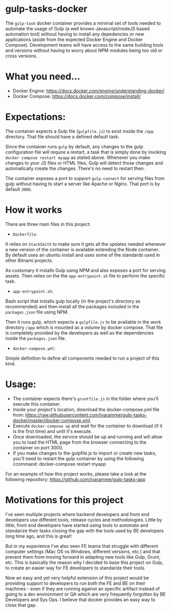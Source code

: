 # gulp-tasks-docker

The `gulp-task` docker container provides a minimal set of tools needed to automate the usage of Gulp (a well known Javascript/nodeJS based automation tool) without having to install any depedencies or new applications (aside from the expected Docker Engine and Docker Compose). Development teams will have access to the same building tools and versions without having to worry about NPM modules being too old or cross versions.

# What you need...

- Docker Engine: https://docs.docker.com/engine/understanding-docker/
- Docker Compose: https://docs.docker.com/compose/install/

# Expectations:

The container expects a Gulp file (`gulpfile.js`) to exist inside the `/app` directory. That file should have a defined default task. 

Since the container runs `gulp` by default, any changes to the gulp configuration file will require a restart, a task that is simply done by invoking `docker compose restart myapp` as stated above. Whenever you make changes to your JS files or HTML files, Gulp will detect those changes and automatically create the changes. There's no need to restart then.

The container exposes a port to support `gulp-connect` for serving files from gulp without having to start a server like Apache or Nginx. That port is by default `3000`.

# How it works

There are three main files in this project:

- `Dockerfile`:

It relies on `StackSmith` to make sure it gets all the updates needed whenever a new version of the container is available extending the Node container.. By default uses an ubuntu install and uses some of the standards used in other Bitnami projects. 

As customary it installs Gulp using NPM and also exposes a port for serving assets. Then relies on the the `app-entrypoint.sh` file to perform the specific task.

- `app-entrypoint.sh`:

Bash script that installs gulp locally (in the project's directory as recommended) and then install all the packages included in the `packages.json` file using NPM.

Then it runs gulp, which expects a `gulpfile.js` to be available in the work directory `/app` which is mounted as a volume by docker compose. That file is completely provided by the developers as well as the dependencies inside the `packages.json` file.

- `docker-compose.yml`:

Simple definition to define all components needed to run a project of this kind.

# Usage:

- The container expects there's `gruntfile.js` in the folder where you'll execute this container.
- Inside your project's location, download the docker-compose.yml file from: https://raw.githubusercontent.com/ivaramme/gulp-tasks-docker/master/docker-compose.yml.
- Execute `docker-compose up` and wait for the container to download (if it is the first time) and until it's execute.
- Once downloaded, the service should be up and running and will allow you to load the HTML page from the browser connecting to the container on port 3000.
- If you make changes to the gulpfile.js to import or create new tasks, you'll need to restart the gulp container by using the following ccommand: docker-compose restart myapp

For an example of how this project works, please take a look at the following repository: https://github.com/ivaramme/gulp-tasks-app

# Motivations for this project

I've seen multiple projects where backend developers and front end developers use different tools, release cycles and methodologies. Little by little, front end developers have started using tools to automate and standarize their tasks closing the gap with the tools used by BE developers long time ago, and this is great!

But in my experience I've also seen FE teams that struggle with different computer settings (Mac OS vs Windows, different versions, etc.) and that prevent them from moving forward in adapting new tools like Gulp, Grunt, etc. This is basically the reason why I decided to base this project on Gulp, to create an easier way for FE developers to standarize their tools.

Now an easy and yet very helpful extension of this project would be providing support to developers to run both the FE and BE on their machines - even if they are running against an specific artifact instead of going to a dev environment or QA which are very frequently forgotten by BE Developers and Sys Ops. I believe that docker provides an easy way to close that gap.
